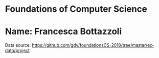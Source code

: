 # Foundations of Computer Science
# Name: Francesca Bottazzoli

Data source: https://github.com/gdv/foundationsCS-2018/tree/master/ex-data/project
